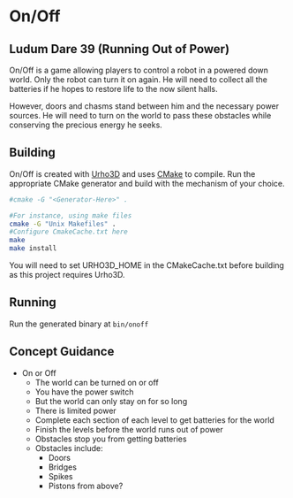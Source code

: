 On/Off
======
Ludum Dare 39 (Running Out of Power)
------------------------------------

On/Off is a game allowing players to control a robot in a powered down world.
Only the robot can turn it on again. He will need to collect all the batteries
if he hopes to restore life to the now silent halls.

However, doors and chasms stand between him and the necessary power sources. He
will need to turn on the world to pass these obstacles while conserving the
precious energy he seeks.

Building
--------
On/Off is created with [Urho3D](https://urho3d.github.io) and uses
[CMake](https://cmake.org) to compile. Run the appropriate CMake generator and
build with the mechanism of your choice.
```bash
#cmake -G "<Generator-Here>" .

#For instance, using make files
cmake -G "Unix Makefiles" .
#Configure CmakeCache.txt here
make
make install
```

You will need to set URHO3D_HOME in the CMakeCache.txt before building as this
project requires Urho3D.

Running
-------
Run the generated binary at `bin/onoff`

Concept Guidance
---------------
- On or Off
	* The world can be turned on or off
	* You have the power switch
	* But the world can only stay on for so long
	* There is limited power
	* Complete each section of each level to get batteries for the world
	* Finish the levels before the world runs out of power
	* Obstacles stop you from getting batteries
	* Obstacles include:
		+ Doors
		+ Bridges
		+ Spikes
		+ Pistons from above?

